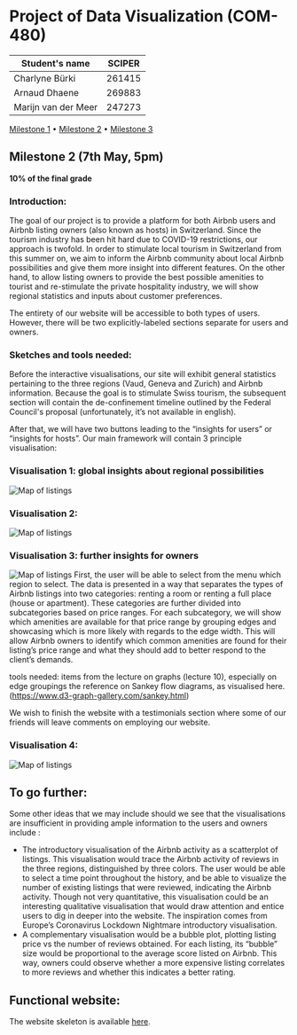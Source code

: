 # Project of Data Visualization (COM-480)

| Student's name | SCIPER |
| -------------- | ------ |
| Charlyne Bürki | 261415 |
| Arnaud Dhaene  | 269883 |
| Marijn van der Meer | 247273 |

[Milestone 1](#milestone-1) • [Milestone 2](#milestone-2) • [Milestone 3](#milestone-3)

## Milestone 2 (7th May, 5pm)
**10% of the final grade**

### Introduction:
The goal of our project is to provide a platform for both Airbnb users and Airbnb listing owners (also known as hosts) in Switzerland. Since the tourism industry has been hit hard due to COVID-19 restrictions, our approach is twofold. In order to stimulate local tourism in Switzerland from this summer on, we aim to inform the Airbnb community about local Airbnb possibilities and give them more insight into different features. On the other hand, to allow listing owners to provide the best possible amenities to tourist and re-stimulate the private hospitality industry, we will show regional statistics and inputs about customer preferences. 

The entirety of our website will be accessible to both types of users. However, there will be two explicitly-labeled sections separate for users and owners. 

### Sketches and tools needed:
Before the interactive visualisations,  our site will exhibit general statistics pertaining to the three regions (Vaud, Geneva and Zurich) and Airbnb information. Because the goal is to stimulate Swiss tourism, the subsequent section will contain the de-confinement timeline outlined by the Federal Council's proposal (unfortunately, it’s not available in english). 

After that, we will have two buttons leading to the “insights for users” or “insights for hosts”.  Our main framework will contain 3 principle visualisation: 

### Visualisation 1: global insights about regional possibilities
![Map of listings](figures/fig1.png)

### Visualisation 2: 
![Map of listings](figures/fig2.png)

### Visualisation 3: further insights for owners 
![Map of listings](figures/fig3.png)
First, the user will be able to select from the menu which region to select. The data is presented in a way that separates the types of Airbnb listings into two categories: renting a room or renting a full place (house or apartment). These categories are further divided into subcategories based on price ranges. For each subcategory, we will show which amenities are available for that price range by grouping edges and showcasing which is more likely with regards to the edge width. This will allow Airbnb owners to identify which common amenities are found for their listing’s price range and what they should add to better respond to the client’s demands. 

tools needed:
items from the lecture on graphs (lecture 10), especially on edge groupings
the reference on Sankey flow diagrams, as visualised here.(https://www.d3-graph-gallery.com/sankey.html)  

We wish to finish the website with a testimonials section where some of our friends will leave comments on employing our website. 

### Visualisation 4: 
![Map of listings](figures/fig4.png)

## To go further: 
Some other ideas that we may include should we see that the visualisations are insufficient in providing ample information to the users and owners include :
* The introductory visualisation of the Airbnb activity as a scatterplot of listings. This visualisation would trace the Airbnb activity  of reviews in the three regions, distinguished by three colors. The user would be able to select a time point throughout the history, and be able to visualize the number of existing listings that were reviewed, indicating the Airbnb activity. Though not very quantitative, this visualisation could be an interesting qualitative visualisation that would draw attention and entice users to dig in deeper into the website. The inspiration comes from Europe’s Coronavirus Lockdown Nightmare introductory visualisation. 
* A complementary visualisation would be a bubble plot, plotting listing price vs the number of reviews obtained. For each listing, its “bubble” size would be proportional to the average score listed on Airbnb. This way, owners could observe whether a more expensive listing correlates to more reviews and whether this indicates a better rating. 

## Functional website:

The website skeleton is available [here](https://arnauddhaene.github.io/airbnb-visualized/). 

